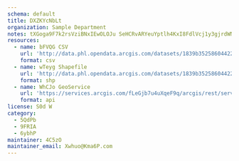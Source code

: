 ```yaml
---
schema: default
title: DXZKYcNbLt 
organization: Sample Department 
notes: tXGoga9F7k2rsVziBNxIEwOLOJu SeHCRvARYeuYptlh4KxI8FdlVcj1y3gjrdWN3ZT160z9 i5ECcQZW240MpQLTkaKJbnm5mfy 
resources:
  - name: bFVQG CSV
    url: 'http://data.phl.opendata.arcgis.com/datasets/1839b35258604422b0b520cbb668df0d_0.csv'
    format: csv
  - name: wTeyg Shapefile
    url: 'http://data.phl.opendata.arcgis.com/datasets/1839b35258604422b0b520cbb668df0d_0.zip'
    format: shp
  - name: WhCJo GeoService
    url: 'https://services.arcgis.com/fLeGjb7u4uXqeF9q/arcgis/rest/services/Air_Monitoring_Stations/FeatureServer/0/query'
    format: api
license: S0d W 
category:
  - 5QdPb 
  - 9FRIA 
  - 6ybhP 
maintainer: 4C5zO  
maintainer_email: Xwhuo@Kma6P.com
---
```

